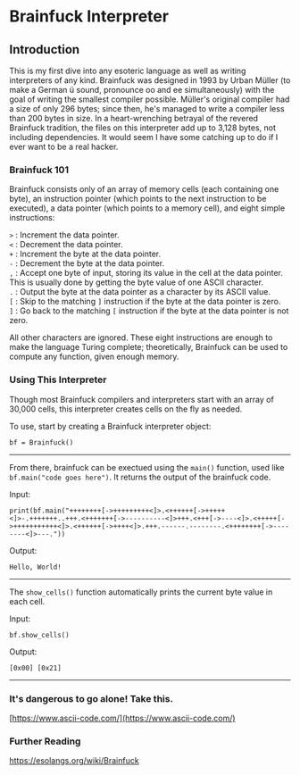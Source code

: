# Brainfuck Interpreter
## Introduction

This is my first dive into any esoteric language as well as writing interpreters of any kind. Brainfuck was designed in 1993 by Urban
Müller (to make a German ü sound, pronounce oo and ee simultaneously) with the goal of writing the smallest compiler possible. Müller's original compiler had a size of only 296 bytes; since then, he's managed to write a compiler less than 200 bytes in size. In a heart-wrenching betrayal of the revered Brainfuck tradition, the files on this interpreter add up to 3,128 bytes, not including dependencies. It would seem I have some catching up to do if I ever want to be a real hacker.

### Brainfuck 101
Brainfuck consists only of an array of memory cells (each containing one byte), an instruction pointer (which points to the next instruction to be executed), a data pointer (which points to a memory cell), and eight simple instructions:

  ```>``` : Increment the data pointer.  
  ```<``` : Decrement the data pointer.  
  ```+``` : Increment the byte at the data pointer.  
  ```-``` : Decrement the byte at the data pointer.  
  ```,``` : Accept one byte of input, storing its value in the cell at the data pointer. This is usually done by getting the byte value of one ASCII character.  
  ```.``` : Output the byte at the data pointer as a character by its ASCII value.  
  ```[``` : Skip to the matching ```]``` instruction if the byte at the data pointer is zero.  
  ```]``` : Go back to the matching ```[``` instruction if the byte at the data pointer is not zero.  

All other characters are ignored. These eight instructions are enough to make the language Turing complete; theoretically, Brainfuck can be used to compute any function, given enough memory.

### Using This Interpreter
Though most Brainfuck compilers and interpreters start with an array of 30,000 cells, this interpreter creates cells on the fly as needed.

To use, start by creating a Brainfuck interpreter object:


```
bf = Brainfuck()
```
___
From there, brainfuck can be exectued using the ```main()``` function, used like ```bf.main("code goes here")```. It returns the output of the brainfuck code.

Input:
```
print(bf.main("++++++++[->+++++++++<]>.<++++++[->+++++<]>-.+++++++..+++.<+++++++[->----------<]>+++.<+++[->----<]>.<+++++[->+++++++++++<]>.<++++++[->++++<]>.+++.------.--------.<++++++++[->--------<]>---."))
```

Output:  
```
Hello, World!
```
___

The ```show_cells()``` function automatically prints the current byte value in each cell.

Input:
```
bf.show_cells()
```

Output:  
```
[0x00] [0x21]
```
___
### It's dangerous to go alone! Take this.
[https://www.ascii-code.com/](https://www.ascii-code.com/)

### Further Reading
https://esolangs.org/wiki/Brainfuck
